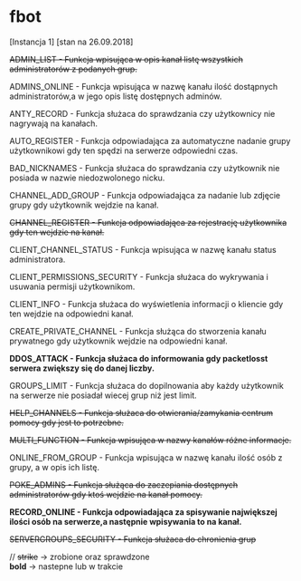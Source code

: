 # fbot

[Instancja 1] [stan na 26.09.2018]


~~ADMIN_LIST - Funkcja wpisująca w opis kanał listę wszystkich administratorów z podanych grup.~~  

ADMINS_ONLINE - Funkcja wpisująca w nazwę kanału ilość dostąpnych administratorów,a w jego opis listę dostępnych adminów.  

ANTY_RECORD - Funkcja służaca do sprawdzania czy użytkownicy nie nagrywają na kanałach.  

AUTO_REGISTER - Funkcja odpowiadająca za automatyczne nadanie grupy użytkownikowi gdy ten spędzi na serwerze odpowiedni czas.  

BAD_NICKNAMES - Funkcja służaca do sprawdzania czy użytkownik nie posiada w nazwie niedozwolonego nicku.  

CHANNEL_ADD_GROUP - Funkcja odpowiadająca za nadanie lub zdjęcie grupy gdy użytkownik wejdzie na kanał.  

~~CHANNEL_REGISTER - Funkcja odpowiadająca za rejestrację użytkownika gdy ten wejdzie na kanał.~~  

CLIENT_CHANNEL_STATUS - Funkcja wpisująca w nazwę kanału status administratora.  

CLIENT_PERMISSIONS_SECURITY - Funkcja służaca do wykrywania i usuwania permisji użytkownikom.  

CLIENT_INFO - Funkcja służaca do wyświetlenia informacji o kliencie gdy ten wejdzie na odpowiedni kanał.  

CREATE_PRIVATE_CHANNEL - Funkcja służąca do stworzenia kanału prywatnego gdy użytkownik wejdzie na odpowiedni kanał.  

**DDOS_ATTACK - Funkcja służaca do informowania gdy packetlosst serwera zwiększy się do danej liczby.**  

GROUPS_LIMIT - Funkcja służaca do dopilnowania aby każdy użytkownik na serwerze nie posiadał wiecej grup niż jest limit.  

~~HELP_CHANNELS - Funkcja służaca do otwierania/zamykania centrum pomocy gdy jest to potrzebne.~~  

~~MULTI_FUNCTION - Funkcja wpisująca w nazwy kanałów różne informacje.~~  

ONLINE_FROM_GROUP - Funkcja wpisująca w nazwę kanału ilość osób z grupy, a w opis ich listę.  

~~POKE_ADMINS - Funkcja służąca do zaczepiania dostępnych administratorów gdy ktoś wejdzie na kanał pomocy.~~  

**RECORD_ONLINE - Funkcja odpowiadająca za spisywanie największej ilości osób na serwerze,a następnie wpisywania to na kanał.**  

~~SERVERGROUPS_SECURITY - Funkcja służaca do chronienia grup~~  





//
~~strike~~ -> zrobione oraz sprawdzone  
**bold** -> nastepne lub w trakcie  

